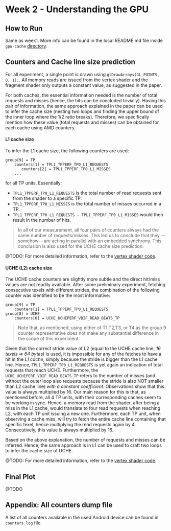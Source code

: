# Week 2 - Understanding the GPU

## How to Run

Same as week1. More info can be found in the local README.md file inside `gpu-cache` [directory](https://github.com/jonastheis/glitch/blob/master/week2/playground/README.md).

## Counters and Cache line size prediction 

For all experiment, a single point is drawn using `glDrawArrays(GL_POINTS, 0, 1);`. All memory reads are issued from the vertex shader and the fragment shader only outputs a constant value, as suggested in the paper.

For both caches, the essential information needed is the number of total requests and misses (hence, the hits can be concluded trivially). Having this pair of information, the same approach explained in the paper can be used to infer the cache size (nesting two loops and finding the upper bound of the inner loop where the 1/2 ratio breaks). Therefore, we specifically mention how these value (total requests and misses) can be obtained for each cache using AMD counters. 

#### L1 cache size 

To infer the L1 cache size, the following counters are used: 

```
group[9] = TP
    counters[1] = TPL1_TPPERF_TP0_L1_REQUESTS
       counters[2] = TPL1_TPPERF_TP0_L1_MISSES
    ...
```

for all TP units. Essentially: 

- `TPL1_TPPERF_TP0_L1_REQUESTS` is the total number of read requests sent from the shader to a specific TP. 
- `TPL1_TPPERF_TP0_L1_MISSES` is the total number of misses occurred in a TP. 
- `TPL1_TPPERF_TP0_L1_REQUESTS - TPL1_TPPERF_TP0_L1_MISSES` would then result in the number of hits.

> In all of our measurement, all four pairs of counters always had the same number of requests/misses. This led us to conclude that they --somehow-- are acting in parallel with an embedded synchrony. This conclusion is also used for the UCHE cache size prediction.

@TODO: 
For more detailed information, refer to the [vertex shader code]().


#### UCHE (L2) cache size 

The UCHE cache counters are slightly more subtle and the direct hit/miss values are not readily available. After some preliminary experiment, fetching consecutive texels with different strides, the combination of the following counter was identified to be the most informative: 

```
group[9] = TP
    counters[1] = TPL1_TPPERF_TP0_L1_REQUESTS
group[8] = UCHE 
    counters[0] = UCHE_UCHEPERF_VBIF_READ_BEATS_TP
```

> Note that, as mentioned, using either of T1,T2,T3, or T4 as the group 9 counter representative does not make any substantial difference in the scope of this experiment.

Given that the correct stride value of L2 (equal to the UCHE cache line, *16 texels => 64 bytes*) is used, it is impossible for any of the fetches to have a hit in the *L1 cache*, simply because the stride is bigger than the L1 cache line. Hence, `TPL1_TPPERF_TP0_L1_REQUESTS` is yet again an indication of total requests that reach UCHE. Furthermore, the `UCHE_UCHEPERF_VBIF_READ_BEATS_TP` refers to the number of misses (and without the outer loop also requests because the stride is also NOT smaller than L2 cache line) *with a constant coefficient*. Observations show that this value is always multiplied by 16. Our main reason for this is that, as mentioned before, all 4 TP units, with their corresponding caches seem to be working in sync. Hence, a memory read from the shader, after being a miss in the L1 cache, would translate to four read requests when reaching L2, with each TP unit issuing a new one. Furthermore, each TP unit, when observing a cache miss, will try to fetch the entire cache line containing that specific texel, hence multiplying the read requests again by 4. Consecutively, this value is always multiplied by 16. 

Based on the above explanation, the number of requests and misses can be inferred. Hence, the same approach is in L1 can be used to craft two loops to infer the cache size of UCHE. 

@TODO: 
For more detailed information, refer to the [vertex shader code]().

## Final Plot 

@TODO

## Appendix: All counters dump file

A list of all counters available in the used Android device can be found in `counters.log` file. 

